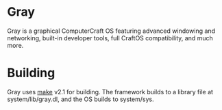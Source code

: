 # Gray
Gray is a graphical ComputerCraft OS featuring advanced windowing and networking, built-in developer tools, full CraftOS compatibility, and much more.

# Building
Gray uses [make](https://github.com/jv110/make) v2.1 for building.
The framework builds to a library file at system/lib/gray.dl, and the OS builds to system/sys.
